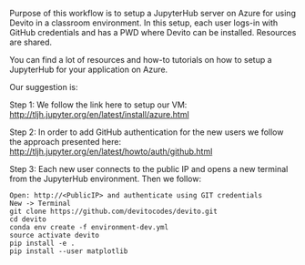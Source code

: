 Purpose of this workflow is to setup a JupyterHub server on Azure for using Devito in a classroom environment.
In this setup, each user logs-in with GitHub credentials and has a PWD where Devito can be installed. Resources are shared.

You can find a lot of resources and how-to tutorials on how to setup a JupyterHub for your application on Azure.

Our suggestion is:

Step 1:
We follow the link here to setup our VM:
http://tljh.jupyter.org/en/latest/install/azure.html

Step 2:
In order to add GitHub authentication for the new users we follow the approach presented here:
http://tljh.jupyter.org/en/latest/howto/auth/github.html

Step 3:
Each new user connects to the public IP and opens a new terminal from the JupyterHub environment.
Then we follow:
```
Open: http://<PublicIP> and authenticate using GIT credentials
New -> Terminal
git clone https://github.com/devitocodes/devito.git
cd devito
conda env create -f environment-dev.yml
source activate devito
pip install -e .
pip install --user matplotlib
```
